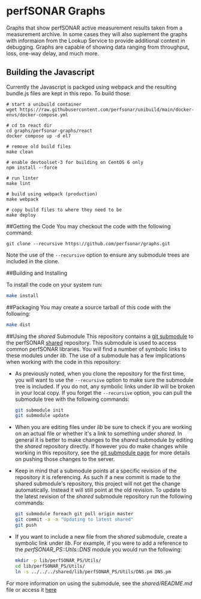# perfSONAR Graphs

Graphs that show perfSONAR active measurement results taken from a measurement archive. In some cases they will also suplement the graphs with informaion from the Lookup Service to provide additional context in debugging. Graphs are capable of showing data ranging from throughput, loss, one-way delay, and much more. 

## Building the Javascript

Currently the Javascript is packged using webpack and the resulting bundle.js files are kept in this repo. To build those:

```
# start a unibuild container
wget https://raw.githubusercontent.com/perfsonar/unibuild/main/docker-envs/docker-compose.yml

# cd to react dir
cd graphs/perfsonar-graphs/react
docker compose up -d el7

# remove old build files
make clean

# enable devtoolset-3 for building on CentOS 6 only
npm install --force   

# run linter
make lint

# build using webpack (production)
make webpack

# copy build files to where they need to be
make deploy
```

##Getting the Code
You may checkout the code with the following command:

```
git clone --recursive https://github.com/perfsonar/graphs.git
```

Note the use of the `--recursive` option to ensure any submodule trees are included in the clone.

##Building and Installing

To install the code on your system run:

```bash
make install
```

##Packaging
You may create a source tarball of this code with the following:

```bash
make dist
```

##Using the *shared* Submodule
This repository contains a [git submodule](http://git-scm.com/book/en/v2/Git-Tools-Submodules) to the perfSONAR [shared](https://github.com/perfsonar/perl-shared) repository. This submodule is used to access common perfSONAR libraries. You will find a number of symbolic links to these modules under *lib*. The use of a submodule has a few implications when working with the code in this repository:

* As previously noted, when you clone the repository for the first time, you will want to use the `--recursive` option to make sure the submodule tree is included. If you do not, any symbolic links under *lib* will be broken in your local copy. If you forget the `--recursive` option, you can pull the submodule tree with the following commands:

    ```bash
    git submodule init
    git submodule update
    ```
* When you are editing files under *lib* be sure to check if you are working on an actual file or whether it's a link to something under *shared*. In general it is better to make changes to the *shared* submodule by editing the *shared* repository directly. If however you do make changes while working in this repository, see the [git submodule page](http://git-scm.com/book/en/v2/Git-Tools-Submodules#Working-on-a-Project-with-Submodules) for more details on pushing those changes to the server.
* Keep in mind that a submodule points at a specific revision of the repository it is referencing. As such if a new commit is made to the shared submodule's repository, this project will not get the change automatically. Instead it will still point at the old revision. To update to the latest revision of the *shared* submodule repository run the following commands:

    ```bash
    git submodule foreach git pull origin master
    git commit -a -m "Updating to latest shared"
    git push
    ```
* If you want to include a new file from the *shared* submodule, create a symbolic link under *lib*. For example, if you were to add a reference to the  *perfSONAR_PS::Utils::DNS* module you would run the following:

    ```bash
    mkdir -p lib/perfSONAR_PS/Utils/
    cd lib/perfSONAR_PS/Utils/
    ln -s ../../../shared/lib/perfSONAR_PS/Utils/DNS.pm DNS.pm
    ```
For more information on using the submodule, see the *shared/README.md* file or access it [here](https://github.com/perfsonar/perl-shared/blob/master/README.md) 

